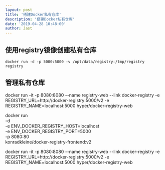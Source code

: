 ```yaml
---
layout: post
title: '搭建Docker私有仓库'
description: '搭建Docker私有仓库'
date: '2019-04-28 10:48:00'
author: Jast
---
```

## 使用registry镜像创建私有仓库
```
docker run -d -p 5000:5000 -v /opt/data/registry:/tmp/registry registry
```
## 管理私有仓库
docker run -it -p 8080:8080 --name registry-web --link docker-registry -e REGISTRY_URL=http://docker-registry:5000/v2 -e REGISTRY_NAME=localhost:5000 hyper/docker-registry-web


docker run \
  -d \
  -e ENV_DOCKER_REGISTRY_HOST=localhost \
  -e ENV_DOCKER_REGISTRY_PORT=5000 \
  -p 8080:80 \
  konradkleine/docker-registry-frontend:v2

docker run -it -p 8080:8080 --name registry-web --link docker-registry -e REGISTRY_URL=http://docker-registry:5000/v2 -e REGISTRY_NAME=localhost:5000 hyper/docker-registry-web 
